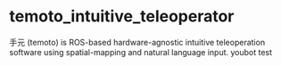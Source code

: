 # temoto_intuitive_teleoperator
手元 (temoto) is ROS-based hardware-agnostic intuitive teleoperation software using spatial-mapping and natural language input.
youbot test
